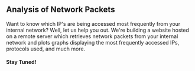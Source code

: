 <h2>Analysis of Network Packets</h2>

Want to know which IP's are being accessed most frequently from your internal network? Well, let us help you out.
We're building a website hosted on a remote server which retrieves network packets from your internal network and plots graphs displaying the most frequently accessed IPs, protocols used, and much more.

<h4>Stay Tuned!</h4>
